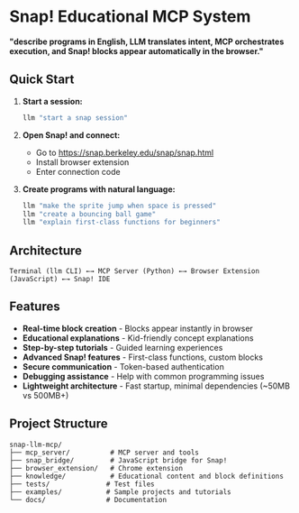 # Snap! Educational MCP System

**"describe programs in English, LLM translates intent, MCP orchestrates execution, and Snap! blocks appear automatically in the browser."**

## Quick Start

1. **Start a session:**
   ```bash
   llm "start a snap session"
   ```

2. **Open Snap! and connect:**
   - Go to https://snap.berkeley.edu/snap/snap.html
   - Install browser extension
   - Enter connection code

3. **Create programs with natural language:**
   ```bash
   llm "make the sprite jump when space is pressed"
   llm "create a bouncing ball game"
   llm "explain first-class functions for beginners"
   ```

## Architecture

```
Terminal (llm CLI) ←→ MCP Server (Python) ←→ Browser Extension (JavaScript) ←→ Snap! IDE
```

## Features

- **Real-time block creation** - Blocks appear instantly in browser
- **Educational explanations** - Kid-friendly concept explanations
- **Step-by-step tutorials** - Guided learning experiences
- **Advanced Snap! features** - First-class functions, custom blocks
- **Secure communication** - Token-based authentication
- **Debugging assistance** - Help with common programming issues
- **Lightweight architecture** - Fast startup, minimal dependencies (~50MB vs 500MB+)



## Project Structure

```
snap-llm-mcp/
├── mcp_server/          # MCP server and tools
├── snap_bridge/         # JavaScript bridge for Snap!
├── browser_extension/   # Chrome extension
├── knowledge/           # Educational content and block definitions
├── tests/              # Test files
├── examples/           # Sample projects and tutorials
└── docs/               # Documentation
```

